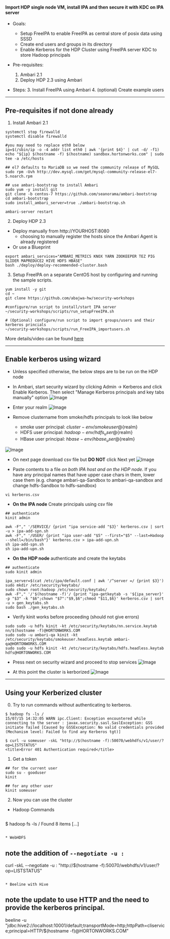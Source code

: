 ####  Import HDP single node VM, install IPA and then secure it with KDC on IPA server  

- Goals: 
  - Setup FreeIPA to enable FreeIPA as central store of posix data using SSSD
  - Create end users and groups in its directory 
  - Enable Kerberos for the HDP Cluster using FreeIPA server KDC to store Hadoop principals
  
- Pre-requisites: 
  1. Ambari 2.1
  2. Deploy HDP 2.3 using Ambari


- Steps:
  3. Install FreeIPA using Ambari
  4. (optional) Create example users

-----------------------

## Pre-requisites if not done already

1. Install Ambari 2.1 

```
systemctl stop firewalld
systemctl disable firewalld

#you may need to replace eth0 below
ip=$(/sbin/ip -o -4 addr list eth0 | awk '{print $4}' | cut -d/ -f1)
echo "${ip} $(hostname -f) $(hostname) sandbox.hortonworks.com" | sudo tee -a /etc/hosts

## el7 defaults to MariaDB so we need the community release of MySQL
sudo rpm -Uvh http://dev.mysql.com/get/mysql-community-release-el7-5.noarch.rpm

## use ambari-bootstrap to install Ambari
sudo yum -y install git
git clone -b centos-7 https://github.com/seanorama/ambari-bootstrap
cd ambari-bootstrap
sudo install_ambari_server=true ./ambari-bootstrap.sh

ambari-server restart
```

2. Deploy HDP 2.3

  - Deploy manually from http://YOURHOST:8080
    - choosing to manually register the hosts since the Ambari Agent is already registered
  - Or use a Blueprint
```
export ambari_services="AMBARI_METRICS KNOX YARN ZOOKEEPER TEZ PIG SLIDER MAPREDUCE2 HIVE HDFS HBASE"
bash ./deploy/deploy-recommended-cluster.bash
```

3. Setup FreeIPA on a separate CentOS host by configuring and running the sample scripts. 
```
yum install -y git
cd ~
git clone https://github.com/abajwa-hw/security-workshops

#configure/run script to install/start IPA server
~/security-workshops/scripts/run_setupFreeIPA.sh

# (Optional) configure/run script to import groups/users and their kerberos princials
~/security-workshops/scripts/run_FreeIPA_importusers.sh
```
More details/video can be found [here](https://github.com/abajwa-hw/security-workshops/blob/master/Setup-LDAP-IPA.md)
  

------------------

## Enable kerberos using wizard

- Unless specified otherwise, the below steps are to be run on the HDP node
  
- In Ambari, start security wizard by clicking Admin -> Kerberos and click Enable Kerberos. Then select "Manage Kerberos principals and key tabs manually" option
![Image](../master/screenshots/2.3-ipa-kerb-1.png?raw=true)

- Enter your realm
![Image](../master/screenshots/2.3-ipa-kerb-2.png?raw=true)

- Remove clustername from smoke/hdfs principals to look like below
  - smoke user principal: ${cluster-env/smokeuser}@${realm}
  - HDFS user principal: ${hadoop-env/hdfs_user}@${realm}
  - HBase user principal: ${hbase-env/hbase_user}@${realm}

![Image](../master/screenshots/2.3-ipa-kerb-3.png?raw=true)

- On next page download csv file but **DO NOT** click Next yet
![Image](../master/screenshots/2.3-ipa-kerb-4.png?raw=true)

-  Paste contents to a file *on both IPA host and on the HDP node*. If you have any principal names that have upper case chars in them, lower case them (e.g. change ambari-qa-Sandbox to ambari-qa-sandbox and change hdfs-Sandbox to hdfs-sandbox)
```
vi kerberos.csv
```

- **On the IPA node** Create principals using csv file

```
## authenticate
kinit admin
```

```
awk -F"," '/SERVICE/ {print "ipa service-add "$3}' kerberos.csv | sort -u > ipa-add-spn.sh
awk -F"," '/USER/ {print "ipa user-add "$5" --first="$5" --last=Hadoop --shell=/bin/bash"}' kerberos.csv > ipa-add-upn.sh
sh ipa-add-spn.sh
sh ipa-add-upn.sh
```

- **On the HDP node** authenticate and create the keytabs

```
## authenticate
sudo kinit admin
```

```
ipa_server=$(cat /etc/ipa/default.conf | awk '/^server =/ {print $3}')
sudo mkdir /etc/security/keytabs/
sudo chown root:hadoop /etc/security/keytabs/
awk -F"," '/'$(hostname -f)'/ {print "ipa-getkeytab -s '${ipa_server}' -p "$3" -k "$6";chown "$7":"$9,$6";chmod "$11,$6}' kerberos.csv | sort -u > gen_keytabs.sh
sudo bash ./gen_keytabs.sh
```

- Verify kinit works before proceeding (should not give errors)

```
sudo sudo -u hdfs kinit -kt /etc/security/keytabs/nn.service.keytab nn/$(hostname -f)@HORTONWORKS.COM
sudo sudo -u ambari-qa kinit -kt /etc/security/keytabs/smokeuser.headless.keytab ambari-qa@HORTONWORKS.COM
sudo sudo -u hdfs kinit -kt /etc/security/keytabs/hdfs.headless.keytab hdfs@HORTONWORKS.COM
```

- Press next on security wizard and proceed to stop services
![Image](../master/screenshots/2.3-ipa-kerb-stop.png?raw=true)


- At this point the cluster is kerborized
![Image](../master/screenshots/2.3-ipa-kerb-7.png?raw=true)

-------

## Using your Kerberized cluster

0. Try to run commands without authenticating to kerberos.
  ```
$ hadoop fs -ls /
15/07/15 14:32:05 WARN ipc.Client: Exception encountered while connecting to the server : javax.security.sasl.SaslException: GSS initiate failed [Caused by GSSException: No valid credentials provided (Mechanism level: Failed to find any Kerberos tgt)]
  ```

  ```
$ curl -u someuser -skL "http://$(hostname -f):50070/webhdfs/v1/user/?op=LISTSTATUS"
<title>Error 401 Authentication required</title>
  ```


1. Get a token
  ```
## for the current user
sudo su - gooduser
kinit

## for any other user
kinit someuser
  ```

2. Now you can use the cluster

* Hadoop Commands
  ```
$ hadoop fs -ls /
Found 8 items
[...]
  ```
  
* WebHDFS
  ```
## note the addition of `--negotiate -u : `
curl -skL --negotiate -u : "http://$(hostname -f):50070/webhdfs/v1/user/?op=LISTSTATUS"
  ```

* Beeline with Hive
  ```
## note the update to use HTTP and the need to provide the kerberos principal.
beeline -u "jdbc:hive2://localhost:10001/default;transportMode=http;httpPath=cliservice;principal=HTTP/$(hostname -f)@HORTONWORKS.COM"
  ```

